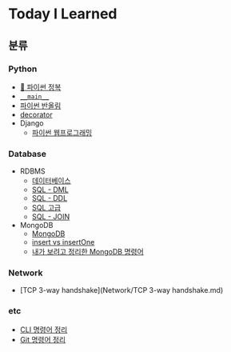 # Today I Learned





## 분류



### Python

* [:book: 파이썬 정복](Python/Python%기초.md)
* [`__main__`](Python/__main__.md)
* [파이썬 반올림](Python/round_half_even.md)
* [decorator](Python/decorator.md)
* Django
  * [파이썬 웹프로그래밍]()



### Database

* RDBMS
  * [데이터베이스](Database/Database.md)
  * [SQL - DML](Database/SQL_DML.md)
  * [SQL - DDL](Database/SQL_DDL.md)
  * [SQL 고급](Database/SQL%고급.md)
  * [SQL - JOIN](Database/SQL_Join.md)
* MongoDB
  * [MongoDB](Database/MongoDB.md)
  * [insert vs insertOne](Database/MongoDB_insert_insertOne.md)
  * [내가 보려고 정리한 MongoDB 명령어](Database/내가_보려고_정리한_MongoDB_명령어.md)



### Network

* [TCP 3-way handshake](Network/TCP 3-way handshake.md)



### etc

* [CLI 명령어 정리](CLI.md)
* [Git 명령어 정리](Git.md)

